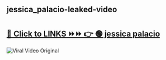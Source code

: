 
 ## jessica_palacio-leaked-video 

# <h2><a href="https://clipsfans.com/jessica_palacio&ref=git">🔗 Click to LINKS ⏩⏩ 👉 🟢 jessica palacio </a></h2>

<a href="https://clipsfans.com/jessica_palacio&ref=git" rel="nofollow" data-target="animated-image.originalLink"><img src="https://i.ibb.co.com/xMMVF88/686577567.gif" alt="Viral Video Original" style="max-width: 100%; display: inline-block;" data-target="animated-image.originalImage"></a>
